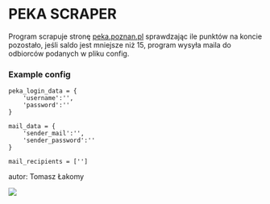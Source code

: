 # PEKA SCRAPER

Program scrapuje stronę [peka.poznan.pl](https://peka.poznan.pl) sprawdzając ile punktów na koncie pozostało, jeśli saldo jest mniejsze niż 15, program wysyła maila do odbiorców podanych w pliku config.

### Example config

```
peka_login_data = {
	'username':'',
	'password':''
}

mail_data = {
	'sender_mail':'',
	'sender_password':''
}

mail_recipients = ['']
```

autor: Tomasz Łakomy

![](https://www.peka.poznan.pl/SOP/img/logo/peka-logo.png)
